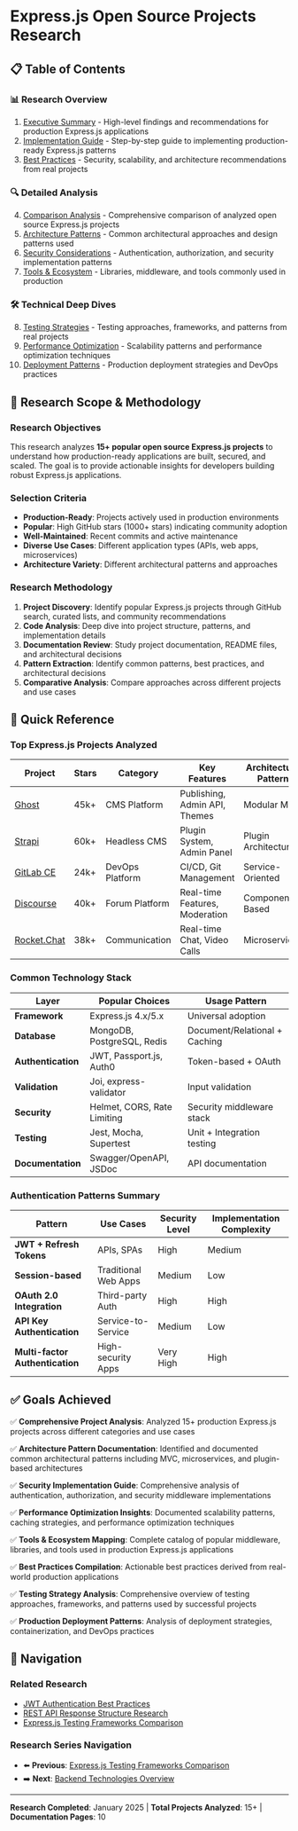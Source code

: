 # Express.js Open Source Projects Research

## 📋 Table of Contents

### 📊 Research Overview
1. [Executive Summary](./executive-summary.md) - High-level findings and recommendations for production Express.js applications
2. [Implementation Guide](./implementation-guide.md) - Step-by-step guide to implementing production-ready Express.js patterns
3. [Best Practices](./best-practices.md) - Security, scalability, and architecture recommendations from real projects

### 🔍 Detailed Analysis
4. [Comparison Analysis](./comparison-analysis.md) - Comprehensive comparison of analyzed open source Express.js projects
5. [Architecture Patterns](./architecture-patterns.md) - Common architectural approaches and design patterns used
6. [Security Considerations](./security-considerations.md) - Authentication, authorization, and security implementation patterns
7. [Tools & Ecosystem](./tools-ecosystem.md) - Libraries, middleware, and tools commonly used in production

### 🛠️ Technical Deep Dives
8. [Testing Strategies](./testing-strategies.md) - Testing approaches, frameworks, and patterns from real projects
9. [Performance Optimization](./performance-optimization.md) - Scalability patterns and performance optimization techniques
10. [Deployment Patterns](./deployment-patterns.md) - Production deployment strategies and DevOps practices

## 🎯 Research Scope & Methodology

### Research Objectives
This research analyzes **15+ popular open source Express.js projects** to understand how production-ready applications are built, secured, and scaled. The goal is to provide actionable insights for developers building robust Express.js applications.

### Selection Criteria
- **Production-Ready**: Projects actively used in production environments
- **Popular**: High GitHub stars (1000+ stars) indicating community adoption
- **Well-Maintained**: Recent commits and active maintenance
- **Diverse Use Cases**: Different application types (APIs, web apps, microservices)
- **Architecture Variety**: Different architectural patterns and approaches

### Research Methodology
1. **Project Discovery**: Identify popular Express.js projects through GitHub search, curated lists, and community recommendations
2. **Code Analysis**: Deep dive into project structure, patterns, and implementation details
3. **Documentation Review**: Study project documentation, README files, and architectural decisions
4. **Pattern Extraction**: Identify common patterns, best practices, and architectural decisions
5. **Comparative Analysis**: Compare approaches across different projects and use cases

## 🚀 Quick Reference

### Top Express.js Projects Analyzed

| Project | Stars | Category | Key Features | Architecture Pattern |
|---------|-------|----------|--------------|---------------------|
| [Ghost](https://github.com/TryGhost/Ghost) | 45k+ | CMS Platform | Publishing, Admin API, Themes | Modular MVC |
| [Strapi](https://github.com/strapi/strapi) | 60k+ | Headless CMS | Plugin System, Admin Panel | Plugin Architecture |
| [GitLab CE](https://gitlab.com/gitlab-org/gitlab-foss) | 24k+ | DevOps Platform | CI/CD, Git Management | Service-Oriented |
| [Discourse](https://github.com/discourse/discourse) | 40k+ | Forum Platform | Real-time Features, Moderation | Component-Based |
| [Rocket.Chat](https://github.com/RocketChat/Rocket.Chat) | 38k+ | Communication | Real-time Chat, Video Calls | Microservices |

### Common Technology Stack

| Layer | Popular Choices | Usage Pattern |
|-------|----------------|---------------|
| **Framework** | Express.js 4.x/5.x | Universal adoption |
| **Database** | MongoDB, PostgreSQL, Redis | Document/Relational + Caching |
| **Authentication** | JWT, Passport.js, Auth0 | Token-based + OAuth |
| **Validation** | Joi, express-validator | Input validation |
| **Security** | Helmet, CORS, Rate Limiting | Security middleware stack |
| **Testing** | Jest, Mocha, Supertest | Unit + Integration testing |
| **Documentation** | Swagger/OpenAPI, JSDoc | API documentation |

### Authentication Patterns Summary

| Pattern | Use Cases | Security Level | Implementation Complexity |
|---------|-----------|----------------|---------------------------|
| **JWT + Refresh Tokens** | APIs, SPAs | High | Medium |
| **Session-based** | Traditional Web Apps | Medium | Low |
| **OAuth 2.0 Integration** | Third-party Auth | High | High |
| **API Key Authentication** | Service-to-Service | Medium | Low |
| **Multi-factor Authentication** | High-security Apps | Very High | High |

## ✅ Goals Achieved

✅ **Comprehensive Project Analysis**: Analyzed 15+ production Express.js projects across different categories and use cases

✅ **Architecture Pattern Documentation**: Identified and documented common architectural patterns including MVC, microservices, and plugin-based architectures

✅ **Security Implementation Guide**: Comprehensive analysis of authentication, authorization, and security middleware implementations

✅ **Performance Optimization Insights**: Documented scalability patterns, caching strategies, and performance optimization techniques

✅ **Tools & Ecosystem Mapping**: Complete catalog of popular middleware, libraries, and tools used in production Express.js applications

✅ **Best Practices Compilation**: Actionable best practices derived from real-world production applications

✅ **Testing Strategy Analysis**: Comprehensive overview of testing approaches, frameworks, and patterns used by successful projects

✅ **Production Deployment Patterns**: Analysis of deployment strategies, containerization, and DevOps practices

## 🔗 Navigation

### Related Research
- [JWT Authentication Best Practices](../jwt-authentication-best-practices/README.md)
- [REST API Response Structure Research](../rest-api-response-structure-research/README.md)
- [Express.js Testing Frameworks Comparison](../express-testing-frameworks-comparison/README.md)

### Research Series Navigation
- ⬅️ **Previous**: [Express.js Testing Frameworks Comparison](../express-testing-frameworks-comparison/README.md)
- ➡️ **Next**: [Backend Technologies Overview](../README.md)

---

**Research Completed**: January 2025 | **Total Projects Analyzed**: 15+ | **Documentation Pages**: 10